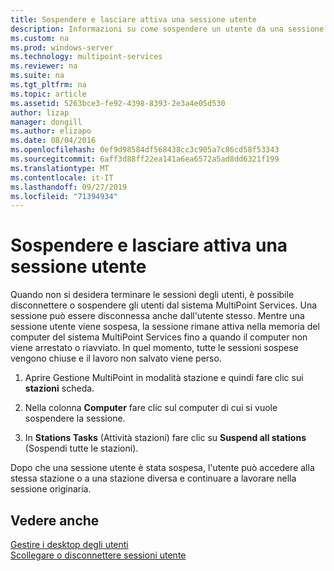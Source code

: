```yaml
---
title: Sospendere e lasciare attiva una sessione utente
description: Informazioni su come sospendere un utente da una sessione MultiPoint senza disconnetterle
ms.custom: na
ms.prod: windows-server
ms.technology: multipoint-services
ms.reviewer: na
ms.suite: na
ms.tgt_pltfrm: na
ms.topic: article
ms.assetid: 5263bce3-fe92-4398-8393-2e3a4e05d530
author: lizap
manager: dongill
ms.author: elizapo
ms.date: 08/04/2016
ms.openlocfilehash: 0ef9d98584df568438cc3c905a7c86cd58f53343
ms.sourcegitcommit: 6aff3d88ff22ea141a6ea6572a5ad8dd6321f199
ms.translationtype: MT
ms.contentlocale: it-IT
ms.lasthandoff: 09/27/2019
ms.locfileid: "71394934"
---
```

# <a name="suspend-and-leave-user-session-active"></a>Sospendere e lasciare attiva una sessione utente
Quando non si desidera terminare le sessioni degli utenti, è possibile disconnettere o sospendere gli utenti dal sistema MultiPoint Services. Una sessione può essere disconnessa anche dall'utente stesso. Mentre una sessione utente viene sospesa, la sessione rimane attiva nella memoria del computer del sistema MultiPoint Services fino a quando il computer non viene arrestato o riavviato. In quel momento, tutte le sessioni sospese vengono chiuse e il lavoro non salvato viene perso.  
  
1.  Aprire Gestione MultiPoint in modalità stazione e quindi fare clic sui **stazioni** scheda.  
  
2.  Nella colonna **Computer** fare clic sul computer di cui si vuole sospendere la sessione.  
  
3.  In **Stations Tasks** (Attività stazioni) fare clic su **Suspend all stations** (Sospendi tutte le stazioni).  
  
Dopo che una sessione utente è stata sospesa, l'utente può accedere alla stessa stazione o a una stazione diversa e continuare a lavorare nella sessione originaria.  
  
## <a name="see-also"></a>Vedere anche  
[Gestire i desktop degli utenti](manage-user-desktops-using-multipoint-dashboard.md)  
[Scollegare o disconnettere sessioni utente](Log-off-or-Disconnect-User-Sessions.md)